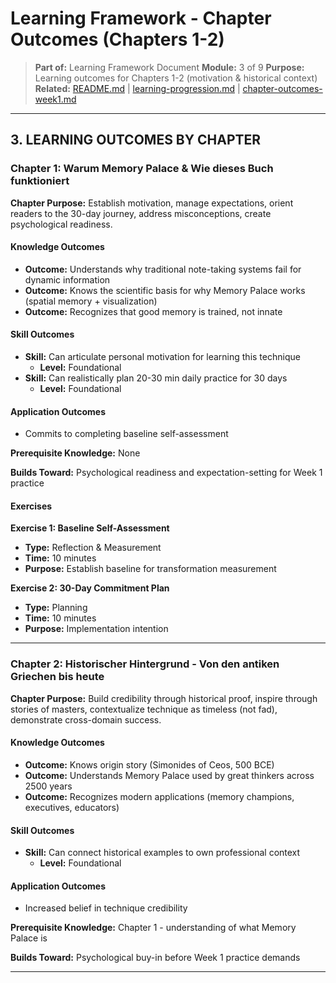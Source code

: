 # Learning Framework - Chapter Outcomes (Chapters 1-2)

> **Part of:** Learning Framework Document
> **Module:** 3 of 9
> **Purpose:** Learning outcomes for Chapters 1-2 (motivation & historical context)
> **Related:** [README.md](./README.md) | [learning-progression.md](./learning-progression.md) | [chapter-outcomes-week1.md](./chapter-outcomes-week1.md)

---

## 3. LEARNING OUTCOMES BY CHAPTER

### Chapter 1: Warum Memory Palace & Wie dieses Buch funktioniert

**Chapter Purpose:** Establish motivation, manage expectations, orient readers to the 30-day journey, address misconceptions, create psychological readiness.

#### Knowledge Outcomes

- **Outcome:** Understands why traditional note-taking systems fail for dynamic information
- **Outcome:** Knows the scientific basis for why Memory Palace works (spatial memory + visualization)
- **Outcome:** Recognizes that good memory is trained, not innate

#### Skill Outcomes

- **Skill:** Can articulate personal motivation for learning this technique
  - **Level:** Foundational
- **Skill:** Can realistically plan 20-30 min daily practice for 30 days
  - **Level:** Foundational

#### Application Outcomes

- Commits to completing baseline self-assessment

**Prerequisite Knowledge:** None

**Builds Toward:** Psychological readiness and expectation-setting for Week 1 practice

#### Exercises

**Exercise 1: Baseline Self-Assessment**
- **Type:** Reflection & Measurement
- **Time:** 10 minutes
- **Purpose:** Establish baseline for transformation measurement

**Exercise 2: 30-Day Commitment Plan**
- **Type:** Planning
- **Time:** 10 minutes
- **Purpose:** Implementation intention

---

### Chapter 2: Historischer Hintergrund - Von den antiken Griechen bis heute

**Chapter Purpose:** Build credibility through historical proof, inspire through stories of masters, contextualize technique as timeless (not fad), demonstrate cross-domain success.

#### Knowledge Outcomes

- **Outcome:** Knows origin story (Simonides of Ceos, 500 BCE)
- **Outcome:** Understands Memory Palace used by great thinkers across 2500 years
- **Outcome:** Recognizes modern applications (memory champions, executives, educators)

#### Skill Outcomes

- **Skill:** Can connect historical examples to own professional context
  - **Level:** Foundational

#### Application Outcomes

- Increased belief in technique credibility

**Prerequisite Knowledge:** Chapter 1 - understanding of what Memory Palace is

**Builds Toward:** Psychological buy-in before Week 1 practice demands

---
